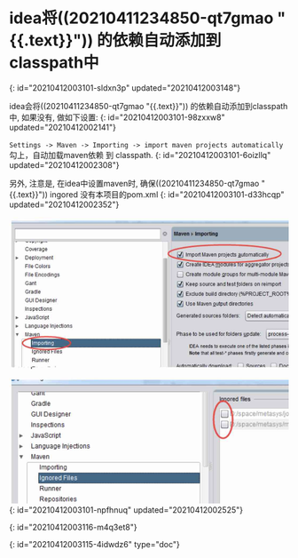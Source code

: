 # idea将((20210411234850-qt7gmao "{{.text}}")) 的依赖自动添加到classpath中
{: id="20210412003101-sldxn3p" updated="20210412003148"}

idea会将((20210411234850-qt7gmao "{{.text}}")) 的依赖自动添加到classpath中, 如果没有, 做如下设置:
{: id="20210412003101-98zxxw8" updated="20210412002141"}

`Settings -> Maven -> Importing -> import maven projects automatically` 勾上，自动加载maven依赖 到 classpath.
{: id="20210412003101-6oizllq" updated="20210412002308"}

另外, 注意是, 在idea中设置maven时, 确保((20210411234850-qt7gmao "{{.text}}")) ingored 没有本项目的pom.xml
{: id="20210412003101-d33hcqp" updated="20210412002352"}

![image.png](assets/image-20210412003116-p76wicu.png)
{: id="20210412003101-npfhnuq" updated="20210412002525"}

{: id="20210412003116-m4q3et8"}


{: id="20210412003115-4idwdz6" type="doc"}
